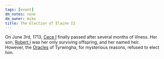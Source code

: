 ```yaml
---
tags: [event]
dm_notes: none
dm_owner: mike
title: The Election of Elaine II
---
```


On June 3rd, 1713, [Cece I](<../../../people/historical-figures/sembaran-royalty/cece-i.md>) finally passed after several months of illness. Her son, [Robert I](<../../../people/historical-figures/sembaran-royalty/robert-i.md>) was her only surviving offspring, and her named heir. However, the [Oracles](<../../../groups/oracle-of-the-riven.md>) of Tyrwingha, for mysterious reasons, refused to elect him.

